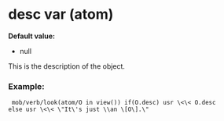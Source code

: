 # desc var (atom)
**Default value:**
+   null


This is the description of the object.
### Example:

``` dm
 mob/verb/look(atom/O in view()) if(O.desc) usr \<\< O.desc
else usr \<\< \"It\'s just \\an \[O\].\" 
```
